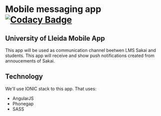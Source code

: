 # Mobile messaging app [![Codacy Badge](https://www.codacy.com/project/badge/889a35e3ed8640809eac0e9ca40e819d)](https://www.codacy.com/public/alexballeste/mobileapp-udl)
## University of Lleida Mobile App

This app will be used as communication channel beetwen LMS Sakai and students. This app will receive and show push notifications created from annoucements of Sakai.

## Technology

We'll use IONIC stack to this app. That uses:
* AngularJS
* Phonegap
* SASS
